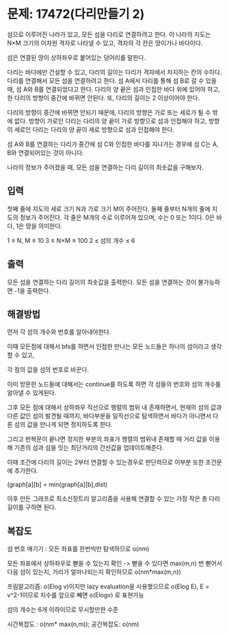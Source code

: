 # 문제: 17472(다리만들기 2)

섬으로 이루어진 나라가 있고, 모든 섬을 다리로 연결하려고 한다. 이 나라의 지도는 N×M 크기의 이차원 격자로 나타낼 수 있고, 격자의 각 칸은 땅이거나 바다이다.

섬은 연결된 땅이 상하좌우로 붙어있는 덩어리를 말한다.

다리는 바다에만 건설할 수 있고, 다리의 길이는 다리가 격자에서 차지하는 칸의 수이다. 다리를 연결해서 모든 섬을 연결하려고 한다. 섬 A에서 다리를 통해 섬 B로 갈 수 있을 때, 섬 A와 B를 연결되었다고 한다. 다리의 양 끝은 섬과 인접한 바다 위에 있어야 하고, 한 다리의 방향이 중간에 바뀌면 안된다. 또, 다리의 길이는 2 이상이어야 한다.

다리의 방향이 중간에 바뀌면 안되기 때문에, 다리의 방향은 가로 또는 세로가 될 수 밖에 없다. 방향이 가로인 다리는 다리의 양 끝이 가로 방향으로 섬과 인접해야 하고, 방향이 세로인 다리는 다리의 양 끝이 세로 방향으로 섬과 인접해야 한다.

섬 A와 B를 연결하는 다리가 중간에 섬 C와 인접한 바다를 지나가는 경우에 섬 C는 A, B와 연결되어있는 것이 아니다. 


나라의 정보가 주어졌을 때, 모든 섬을 연결하는 다리 길이의 최솟값을 구해보자.


## 입력

첫째 줄에 지도의 세로 크기 N과 가로 크기 M이 주어진다. 둘째 줄부터 N개의 줄에 지도의 정보가 주어진다. 각 줄은 M개의 수로 이루어져 있으며, 수는 0 또는 1이다. 0은 바다, 1은 땅을 의미한다.

1 ≤ N, M ≤ 10
3 ≤ N×M ≤ 100
2 ≤ 섬의 개수 ≤ 6

## 출력

모든 섬을 연결하는 다리 길이의 최솟값을 출력한다. 모든 섬을 연결하는 것이 불가능하면 -1을 출력한다.

## 해결방법

먼저 각 섬의 개수와 번호를 알아내야한다.

이때 모든점에 대해서 bfs를 하면서 인접한 만나는 모든 노드들은 하나의 섬이라고 생각할 수 있고,

각 점의 값을 섬의 번호로 바꾼다.

이미 방문한 노드들에 대해서는 continue를 하도록 하면 각 섬들의 번호와 섬의 개수를 알아낼 수 있게된다.

그후 모든 점에 대해서 상하좌우 직선으로 행렬의 범위 내 존재하면서, 현재의 섬의 값과 다른 값인 섬이 발견될 때까지, 바다부분을 일직선으로 탐색하면서 바다가 아니면서 다른 섬의 값을 만나게 되면 정지하도록 한다.

그리고 반복문이 끝나면 정지한 부분의 좌표가 행렬의 범위내 존재할 때 거리 값을 이용해 기존의 섬과 섬을 잇는 최단거리의 간선값을 업데이트해준다.

이때 조건에 다리의 길이는 2부터 연결할 수 있는경우로 판단하므로 이부분 또한 조건문에 추가한다.

(graph[a][b] = min(graph[a][b],dist)

이후 만든 그래프로 최소신장트리 알고리즘을 사용해 연결할 수 있는 가장 작은 총 다리길이를 구하면 된다.

## 복잡도

섬 번호 매기기 : 모든 좌표를 한번씩만 탐색하므로 o(nm)

모든 좌표에서 상하좌우로 뻗을 수 있는지 확인 -> 뻗을 수 있다면 max(m,n) 번 뻗어서 다음 섬이 있는지, 거리가 얼마나되는지 확인하므로  o(nm*max(m,n))

프림알고리즘: o(Elog v)이지만 lazy evaluation을 사용했으므로 o(Elog E), E = v^2-1이므로 지수를 앞으로 빼면 o(Elogv) 로 표현가능        

섬의 개수는 6개 이하이므로 무시할만한 수준

시간복잡도 : o(nm* max(n,m));
공간복잡도: o(nm)